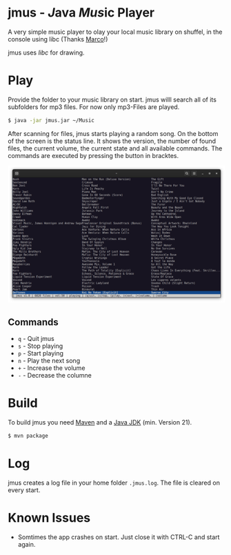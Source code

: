 jmus - *J*ava *Mus*ic Player
=============================

A very simple music player to olay your local music library on shuffel,
in the console using libc (Thanks [Marco](https://www.youtube.com/watch?v=kT4JYQi9w4w)!)

jmus uses *libc* for drawing.

# Play

Provide the folder to your music library on start. jmus willl search all of its subfolders for mp3 files. For now only mp3-Files are played.

```bash
$ java -jar jmus.jar ~/Music
```

After scanning for files, jmus starts playing a random song. On the bottom of the
screen is the status line. It shows the version, the number of found files, the
current volume, the current state and all available commands.
The commands are executed by pressing the button in bracktes.

![Main screen](doc/screen01.png)

## Commands

* `q` - Quit jmus
* `s` - Stop playing
* `p` - Start playing
* `n` - Play the next song
* `+` - Increase the volume
* `-` - Decrease the columne

# Build

To build jmus you need [Maven](https://maven.apache.org/) and a [Java JDK](https://openjdk.org/)
(min. Version 21).

```bash
$ mvn package
```

# Log

jmus creates a log file in your home folder `.jmus.log`. The file is cleared on every start.

# Known Issues

* Somtimes the app crashes on start. Just close it with CTRL-C and start again.